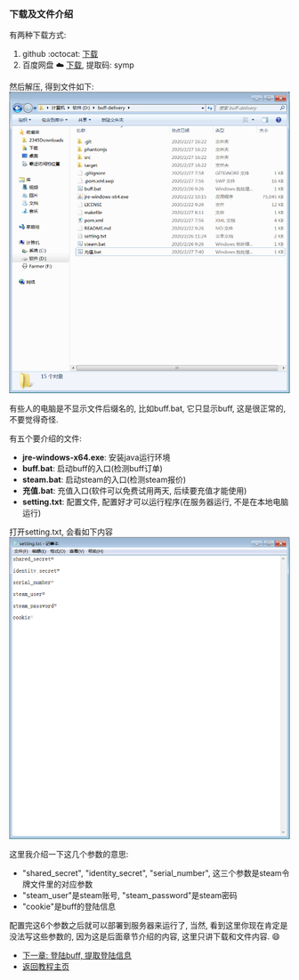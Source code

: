 ### 下载及文件介绍
有两种下载方式:
1. github :octocat: [下载](https://github.com/farmer-person/buff-delivery/archive/20.02.27.zip)
2. 百度网盘 :cloud: [下载](https://pan.baidu.com/s/1BkcDF4YL5ewd3jdOuxURRg), 提取码: symp

然后解压, 得到文件如下:
![](https://github.com/farmer-person/pictures/blob/master/buff-delivery/1.png)

有些人的电脑是不显示文件后缀名的, 比如buff.bat, 它只显示buff, 这是很正常的, 不要觉得奇怪.

有五个要介绍的文件:
- **jre-windows-x64.exe**: 安装java运行环境
- **buff.bat**: 启动buff的入口(检测buff订单)
- **steam.bat**: 启动steam的入口(检测steam报价)
- **充值.bat**: 充值入口(软件可以免费试用两天, 后续要充值才能使用)
- **setting.txt**: 配置文件, 配置好才可以运行程序(在服务器运行, 不是在本地电脑运行)

打开setting.txt, 会看如下内容
![](https://github.com/farmer-person/pictures/blob/master/buff-delivery/2.png)

这里我介绍一下这几个参数的意思:
- "shared_secret", "identity_secret", "serial_number", 这三个参数是steam令牌文件里的对应参数
- "steam_user"是steam账号, "steam_password"是steam密码
- "cookie"是buff的登陆信息

配置完这6个参数之后就可以部署到服务器来运行了, 当然, 看到这里你现在肯定是没法写这些参数的, 因为这是后面章节介绍的内容, 这里只讲下载和文件内容. :smile:


- [下一章: 登陆buff, 提取登陆信息](./buff.md)
- [返回教程主页](./index.md)
